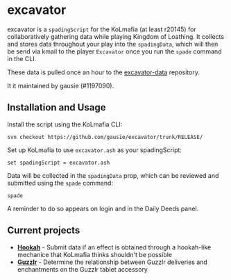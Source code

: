 # excavator

excavator is a `spadingScript` for the KoLmafia (at least r20145) for collaboratively gathering data while playing Kingdom of Loathing. It collects and stores data throughout your play into the `spadingData`, which will then be send via kmail to the player `Excavator` once you run the `spade` command in the CLI.

These data is pulled once an hour to the [excavator-data](https://github.com/gausie/excavator-data) repository.

It it maintained by gausie (#1197090).

## Installation and Usage

Install the script using the KoLmafia CLI:

```
svn checkout https://github.com/gausie/excavator/trunk/RELEASE/
```

Set up KoLmafia to use `excavator.ash` as your spadingScript:

```
set spadingScript = excavator.ash
```

Data will be collected in the `spadingData` prop, which can be reviewed and submitted using the `spade` command:

```
spade
```

A reminder to do so appears on login and in the Daily Deeds panel.

## Current projects

* **[Hookah](RELEASE/scripts/excavator/projects/hookah.ash)** - Submit data if an effect is obtained through a hookah-like mechanice that KoLmafia thinks shouldn't be possible
* **[Guzzlr](RELEASE/scripts/excavator/projects/guzzlr.ash)** - Determine the relationship between Guzzlr deliveries and enchantments on the Guzzlr tablet accessory